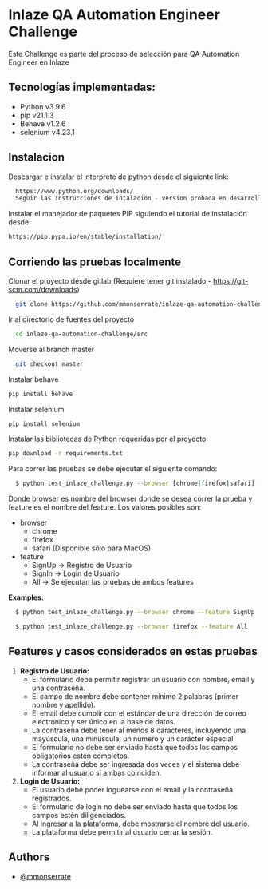 
# Inlaze QA Automation Engineer Challenge

Este Challenge es parte del proceso de selección para QA Automation Engineer en Inlaze

## Tecnologías implementadas:
* Python v3.9.6
* pip v21.1.3
* Behave v1.2.6
* selenium v4.23.1



## Instalacion

Descargar e instalar el interprete de python desde el siguiente link:

```bash
  https://www.python.org/downloads/
  Seguir las instrucciones de intalación - version probada en desarrollo: 3.9.6
```

Instalar el manejador de paquetes PIP siguiendo el tutorial de instalación desde:

```bash
https://pip.pypa.io/en/stable/installation/
```



## Corriendo las pruebas localmente

Clonar el proyecto desde gitlab (Requiere tener git instalado - https://git-scm.com/downloads)

```bash
  git clone https://github.com/mmonserrate/inlaze-qa-automation-challenge.git
```

Ir al directorio de fuentes del proyecto 

```bash
  cd inlaze-qa-automation-challenge/src
```
Moverse al branch master

```bash
  git checkout master
```
Instalar behave

```bash
pip install behave
```

Instalar selenium

```bash
pip install selenium
```

Instalar las bibliotecas de Python requeridas por el proyecto

```bash
pip download -r requirements.txt
```

Para correr las pruebas se debe ejecutar el siguiente comando:
```bash
  $ python test_inlaze_challenge.py --browser [chrome|firefox|safari] --feature  [SignUp|SignIn|All]
```
Donde browser es nombre del browser donde se desea correr la prueba y feature es el nombre del feature. Los valores posibles son:
* browser
  - chrome
  - firefox
  - safari (Disponible sólo para MacOS)
* feature
  - SignUp -> Registro de Usuario
  - SignIn -> Login de Usuario
  - All -> Se ejecutan las pruebas de ambos features

**Examples:**

```bash
  $ python test_inlaze_challenge.py --browser chrome --feature SignUp
```
```bash
  $ python test_inlaze_challenge.py --browser firefox --feature All
```

## Features y casos considerados en estas pruebas 
1. **Registro de Usuario:**
    - El formulario debe permitir registrar un usuario con nombre, email y una contraseña.
    - El campo de nombre debe contener mínimo 2 palabras (primer nombre y apellido).
    - El email debe cumplir con el estándar de una dirección de correo electrónico y ser único en la base de datos.
    - La contraseña debe tener al menos 8 caracteres, incluyendo una mayúscula, una minúscula, un número y un carácter especial.
    - El formulario no debe ser enviado hasta que todos los campos obligatorios estén completos.
    - La contraseña debe ser ingresada dos veces y el sistema debe informar al usuario si ambas coinciden.
2. **Login de Usuario:**
    - El usuario debe poder loguearse con el email y la contraseña registrados.
    - El formulario de login no debe ser enviado hasta que todos los campos estén diligenciados.
    - Al ingresar a la plataforma, debe mostrarse el nombre del usuario.
    - La plataforma debe permitir al usuario cerrar la sesión.


## Authors

- [@mmonserrate](https://www.github.com/mmonserrate)

